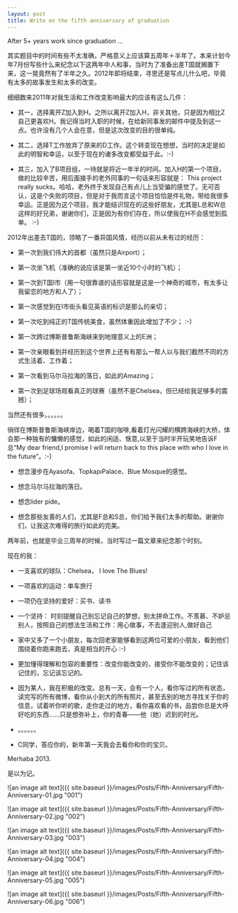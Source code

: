 ```yaml
---
layout: post
title: Write on the fifth anniversary of graduation
---
```

After 5+ years work since graduation ...

其实题目中的时间有些不太准确，严格意义上应该算五周年＋半年了。本来计划今年7月份写些什么来纪念以下这两年中人和事，当时为了准备出差T国就搁置下来，这一晃竟然有了半年之久。2012年即将结束，寻思还是写点儿什么吧，毕竟有太多的故事发生和太多的改变。

细细数来2011年对我生活和工作改变影响最大的应该有这么几件：

* 其一，选择离开Z加入到H。之所以离开Z加入H，非关其他，只是因为相比Z自己更喜欢H。我记得当时入职的时候，在给新同事发的邮件中提及到这一点。也许没有几个人会在意，但是这次改变的目的很单纯。

* 其二，选择T工作放弃了原来的D工作。这个转变现在想想，当时的决定是如此的明智和幸运，以至于现在的诸多改变都受益于此。:-)

* 其三，加入了B项目组，一待就是将近一年半的时间。加入H的第一个项目，做的比较辛苦，用后面接手的老外同事的一句话来形容就是： This project really sucks。哈哈，老外终于发现自己有点儿上当受骗的感觉了。无可否认，这是个失败的项目，但是对于我而言这个项目恰恰是件礼物，带给我很多幸运。正是因为这个项目，我才能结识现在的这些好朋友，尤其是L总和W总这样的好兄弟，谢谢你们，正是因为有你们存在，所以使我在H不会感觉到孤单。 :-)


2012年出差去T国的，领略了一番异国风情，经历以前从未有过的经历：

* 第一次到我们伟大的首都（虽然只是Airport）；

* 第一次坐飞机（准确的说应该是第一坐近10个小时的飞机）；

* 第一次到T国I市（用一句很靠谱的话形容就是这是一个神奇的城市，有太多让我留恋的地方和人了）；

* 第一次感觉到在I市街头看见英语的标识是那么的亲切；

* 第一次吃到纯正的T国传统美食，虽然体重因此增加了不少； :-)

* 第一次跨过博斯普鲁斯海峡来到地理意义上的E洲；

* 第一次亲眼看到并经历到这个世界上还有有那么一帮人以与我们截然不同的方式生活着、工作着；

* 第一次看到马尔马拉海的落日，如此的Amazing；

* 第一次到足球场观看真正的球赛（虽然不是Chelsea，但已经给我足够多的震撼）；

当然还有很多。。。。。。


徜徉在博斯普鲁斯海峡岸边，喝着T国的咖啡,看着灯光闪耀的横跨海峡的大桥，体会那一种独有的慵懒的感觉，如此的闲适、惬意,以至于当时半开玩笑地告诉F总“My dear friend,I promise I will return back to this place with who I love in the future”。:-)


* 想念漫步在Ayasofa、TopkapıPalace、Blue Mosque的感觉。

* 想念马尔马拉海的落日。

* 想念lider pide。

* 想念那些友善的人们，尤其是F总和S总，你们给予我们太多的帮助。谢谢你们，让我这次难得的旅行如此的完美。


两年前，也就是毕业三周年的时候，当时写过一篇文章来纪念那个时刻。

现在的我：

* 一支喜欢的球队：Chelsea， I love The Blues!

* 一项喜欢的运动：单车旅行

* 一项仍在坚持的爱好：买书、读书

* 一个坚持： 时刻提醒自己别忘记自己的梦想，别太拼命工作。不羡慕、不妒忌别人，按照自己的想法生活和工作：用心做事，不去逢迎别人,做好自己

* 家中又多了一个小朋友，每次回老家能够看到这两位可爱的小朋友，看到他们围绕着你跑来跑去，真是相当的开心 :-)

* 更加懂得理解和包容的重要性：改变你能改变的，接受你不能改变的；记住该记住的，忘记该忘记的。

* 因为某人，我在积极的改变。总有一天，会有一个人，看你写过的所有状态，读完写的所有微博，看你从小到大的所有照片，甚至去别的地方寻找关于你的信息，试着听你听的歌，走你走过的地方，看你喜欢看的书，品尝你总是大呼好吃的东西……只是想弥补上，你的青春——他（她）迟到的时光。

* 。。。。。。


* C同学，答应你的，新年第一天我会去看你和你的宝贝。

Merhaba 2013.

是以为记。


![an image alt text]({{ site.baseurl }}/images/Posts/Fifth-Anniversary/Fifth-Anniversary-01.jpg "001")

![an image alt text]({{ site.baseurl }}/images/Posts/Fifth-Anniversary/Fifth-Anniversary-02.jpg "002")

![an image alt text]({{ site.baseurl }}/images/Posts/Fifth-Anniversary/Fifth-Anniversary-03.jpg "003")

![an image alt text]({{ site.baseurl }}/images/Posts/Fifth-Anniversary/Fifth-Anniversary-04.jpg "004")

![an image alt text]({{ site.baseurl }}/images/Posts/Fifth-Anniversary/Fifth-Anniversary-05.jpg "005")

![an image alt text]({{ site.baseurl }}/images/Posts/Fifth-Anniversary/Fifth-Anniversary-06.jpg "006")
